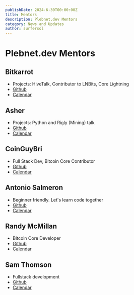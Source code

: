 ```yaml
---
publishDate: 2024-6-30T00:00:00Z
title: Mentors
description: Plebnet.dev Mentors
category: News and Updates
author: surfersol
---
```


# Plebnet.dev Mentors

## Bitkarrot
- Projects: HiveTalk, Contributor to LNBits, Core Lightning
- [Github](https://github.com/bitkarrot)
- [Calendar](https://cal.com/bitkarrot)

## Asher 
- Projects:  Python and Rigly (Mining) talk 
- [Github](https://github.com/asherp)
- [Calendar](https://cal.com/asherp/1-hr-meeting?user=asherp&duration=30)

## CoinGuyBri
- Full Stack Dev, Bitcoin Core Contributor
- [Github](https://github.com/bliotti)
- [Calendar](https://cal.com/coinguybri)

##  Antonio Salmeron 
- Beginner friendly. Let's learn code together
- [Github](https://github.com/amsalmeron)
- [Calendar](https://cal.com/tony21)

## Randy McMillan
- Bitcoin Core Developer
- [Github](https://github.com/RandyMcMillan)
- [Calendar](https://cal.com/bitcoincore.dev)

## Sam Thomson
- Fullstack development
- [Github](https://github.com/samthomson)
- [Calendar](https://cal.com/sam-123456789)
